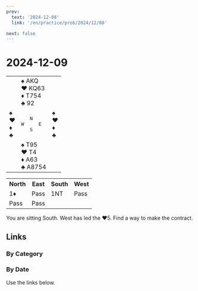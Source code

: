 ```yaml
---
prev:
  text: '2024-12-08'
  link: '/en/practice/prob/2024/12/08'

next: false
---
```


# 2024-12-09

<table class="deal">
	<tr>
		<td></td>
		<td>♠ AKQ<br>♥ KQ63<br>♦ T754<br>♣ 92</td>
		<td></td>
	</tr>
	<tr>
		<td>♠ <br>♥ <br>♦ <br>♣ </td>
		<td><pre>   N<br>W     E<br>   S</pre></td>
		<td>♠ <br>♥ <br>♦ <br>♣ </td>
	</tr>
	<tr>
		<td></td>
		<td>♠ T95<br>♥ T4<br>♦ A63<br>♣ A8754</td>
		<td></td>
	</tr>
</table>

<table class="auction">
	<tr>
		<th>North</th>
		<th>East</th>
		<th>South</th>
		<th>West</th>
	</tr>
	<tr>
		<td>1♦</td>
		<td>Pass</td>
		<td>1NT</td>
		<td>Pass</td>
	</tr>
	<tr>
		<td>Pass</td>
		<td>Pass</td>
		<td></td>
		<td></td>
	</tr>
</table>

You are sitting South. West has led the ♥5. Find a way to make the contract.

## Links

[<Badge type="tip" text="Check Solution"/>](/en/learning/prob/2024/12/09)

### By Category

[<Badge type="tip" text="<--"/>](/en/practice/prob/2024/12/07)
[<Badge type="tip" text="Calendar"/>](/en/practice/calendar/2024/12)
[<Badge type="info" text="-->"/>](/en/practice/prob/2024/12/09#links)

### By Date

Use the links below.